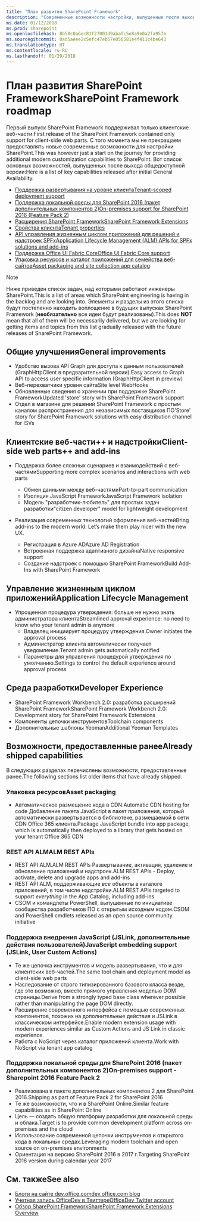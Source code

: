 ```yaml
---
title: "План развития SharePoint Framework"
description: "Современные возможности настройки, выпущенные после выхода общедоступной версии."
ms.date: 01/12/2018
ms.prod: sharepoint
ms.openlocfilehash: 8b50c0a6ec81f27001d9abafc5e8a9e0a2fa957e
ms.sourcegitcommit: 0ad5aeee2c5efc47eb57e050581e4f411c4be643
ms.translationtype: HT
ms.contentlocale: ru-RU
ms.lasthandoff: 01/29/2018
---
```

# <a name="sharepoint-framework-roadmap"></a><span data-ttu-id="61a72-103">План развития SharePoint Framework</span><span class="sxs-lookup"><span data-stu-id="61a72-103">SharePoint Framework roadmap</span></span>

<span data-ttu-id="61a72-104">Первый выпуск SharePoint Framework поддерживал только клиентские веб-части.</span><span class="sxs-lookup"><span data-stu-id="61a72-104">First release of the SharePoint Framework contained only support for client-side web parts.</span></span> <span data-ttu-id="61a72-105">С того момента мы не прекращаем предоставлять новые современные возможности для настройки SharePoint.</span><span class="sxs-lookup"><span data-stu-id="61a72-105">This was however just a start on the journey for providing additional modern customization capabilities to SharePoint.</span></span> <span data-ttu-id="61a72-106">Вот список основных возможностей, выпущенных после выхода общедоступной версии:</span><span class="sxs-lookup"><span data-stu-id="61a72-106">Here is a list of key capabilities released after initial General Availability.</span></span>

- [<span data-ttu-id="61a72-107">Поддержка развертывания на уровне клиента</span><span class="sxs-lookup"><span data-stu-id="61a72-107">Tenant-scoped deployment support</span></span>](./tenant-scoped-deployment.md)
- [<span data-ttu-id="61a72-108">Поддержка локальной среды для SharePoint 2016 (пакет дополнительных компонентов 2)</span><span class="sxs-lookup"><span data-stu-id="61a72-108">On-premises support for SharePoint 2016 (Feature Pack 2)</span></span>](./sharepoint-2016-support.md)
- [<span data-ttu-id="61a72-109">Расширения SharePoint Framework</span><span class="sxs-lookup"><span data-stu-id="61a72-109">SharePoint Framework Extensions</span></span>](./extensions/overview-extensions.md)
- [<span data-ttu-id="61a72-110">Свойства клиента</span><span class="sxs-lookup"><span data-stu-id="61a72-110">Tenant properties</span></span>](./tenant-properties.md)
- [<span data-ttu-id="61a72-111">API управления жизненным циклом приложений для решений и надстроек SPFx</span><span class="sxs-lookup"><span data-stu-id="61a72-111">Application Lifecycle Management (ALM) APIs for SPFx solutions and add-ins</span></span>](../apis/alm-api-for-spfx-add-ins.md)
- [<span data-ttu-id="61a72-112">Поддержка Office UI Fabric Core</span><span class="sxs-lookup"><span data-stu-id="61a72-112">Office UI Fabric Core support</span></span>](https://dev.office.com/blogs/improved-support-for-office-ui-fabric-core)
- [<span data-ttu-id="61a72-113">Упаковка ресурсов и каталог приложений для семейства веб-сайтов</span><span class="sxs-lookup"><span data-stu-id="61a72-113">Asset packaging and site collection app catalog</span></span>](../general-development/site-collection-app-catalog.md)


> [!NOTE]
> <span data-ttu-id="61a72-114">Ниже приведен список задач, над которыми работают инженеры SharePoint.</span><span class="sxs-lookup"><span data-stu-id="61a72-114">This is a list of areas which SharePoint engineering is having in the backlog and are looking into.</span></span> <span data-ttu-id="61a72-115">Элементы и разделы из этого списка будут постепенно находить воплощение в будущих выпусках SharePoint Framework (**необязательно** все идеи будут реализованы).</span><span class="sxs-lookup"><span data-stu-id="61a72-115">This does **NOT** mean that all of them will be necessarily delivered, but we are looking for getting items and topics from this list gradually released with the future releases of SharePoint Framework.</span></span>

## <a name="general-improvements"></a><span data-ttu-id="61a72-116">Общие улучшения</span><span class="sxs-lookup"><span data-stu-id="61a72-116">General improvements</span></span>

- <span data-ttu-id="61a72-117">Удобство вызова API Graph для доступа к данным пользователей (GraphHttpClient в предварительной версии).</span><span class="sxs-lookup"><span data-stu-id="61a72-117">Easy access to Graph API to access user specific information (GraphHttpClient in preview)</span></span>
- <span data-ttu-id="61a72-118">Веб-перехватчики уровня сайта</span><span class="sxs-lookup"><span data-stu-id="61a72-118">Site level WebHooks</span></span>
- <span data-ttu-id="61a72-119">Обновленные сведения о хранении при поддержке SharePoint Framework</span><span class="sxs-lookup"><span data-stu-id="61a72-119">Updated 'store' story with SharePoint Framework support</span></span>
- <span data-ttu-id="61a72-120">Отдел в магазине для решений SharePoint Framework с простым каналом распространения для независимых поставщиков ПО</span><span class="sxs-lookup"><span data-stu-id="61a72-120">'Store' story for SharePoint Framework solutions with easy distribution channel for ISVs</span></span> 

## <a name="client-side-web-parts-and-add-ins"></a><span data-ttu-id="61a72-121">Клиентские веб-части++ и надстройки</span><span class="sxs-lookup"><span data-stu-id="61a72-121">Client-side web parts++ and add-ins</span></span>

- <span data-ttu-id="61a72-122">Поддержка более сложных сценариев и взаимодействий с веб-частями</span><span class="sxs-lookup"><span data-stu-id="61a72-122">Supporting more complex scenarios and interactions with web parts</span></span>
    - <span data-ttu-id="61a72-123">Обмен данными между веб-частями</span><span class="sxs-lookup"><span data-stu-id="61a72-123">Part-to-part communication</span></span>
    - <span data-ttu-id="61a72-124">Изоляция JavaScript Framework</span><span class="sxs-lookup"><span data-stu-id="61a72-124">JavaScript Framework isolation</span></span>
    - <span data-ttu-id="61a72-125">Модель "разработчик-любитель" для простых задач разработки</span><span class="sxs-lookup"><span data-stu-id="61a72-125">"citizen developer" model for lightweight development</span></span>

- <span data-ttu-id="61a72-126">Реализация современных технологий оформления веб-частей</span><span class="sxs-lookup"><span data-stu-id="61a72-126">Bring add-ins to the modern world: Let’s make them play nicer with the new UX.</span></span>
    - <span data-ttu-id="61a72-127">Регистрация в Azure AD</span><span class="sxs-lookup"><span data-stu-id="61a72-127">Azure AD Registration</span></span>
    - <span data-ttu-id="61a72-128">Встроенная поддержка адаптивного дизайна</span><span class="sxs-lookup"><span data-stu-id="61a72-128">Native responsive support</span></span>
    - <span data-ttu-id="61a72-129">Создание надстроек с помощью SharePoint Framework</span><span class="sxs-lookup"><span data-stu-id="61a72-129">Build Add-Ins with SharePoint Framework</span></span>


## <a name="application-lifecycle-management"></a><span data-ttu-id="61a72-130">Управление жизненным циклом приложений</span><span class="sxs-lookup"><span data-stu-id="61a72-130">Application Lifecycle Management</span></span>

- <span data-ttu-id="61a72-131">Упрощенная процедура утверждения: больше не нужно знать администратора клиента</span><span class="sxs-lookup"><span data-stu-id="61a72-131">Streamlined approval experience: no need to know who your tenant admin is anymore</span></span>
    - <span data-ttu-id="61a72-132">Владелец инициирует процедуру утверждения.</span><span class="sxs-lookup"><span data-stu-id="61a72-132">Owner initiates the approval process</span></span>
    - <span data-ttu-id="61a72-133">Администратор клиента автоматически получает уведомление.</span><span class="sxs-lookup"><span data-stu-id="61a72-133">Tenant admin gets automatically notified</span></span>
    - <span data-ttu-id="61a72-134">Параметры для управления процедурой утверждения по умолчанию.</span><span class="sxs-lookup"><span data-stu-id="61a72-134">Settings to control the default experience around approval process</span></span>


## <a name="developer-experience"></a><span data-ttu-id="61a72-135">Среда разработки</span><span class="sxs-lookup"><span data-stu-id="61a72-135">Developer Experience</span></span>

- <span data-ttu-id="61a72-136">SharePoint Framework Workbench 2.0: разработка расширений SharePoint Framework</span><span class="sxs-lookup"><span data-stu-id="61a72-136">SharePoint Framework Workbench 2.0: Development story for SharePoint Framework Extensions</span></span>
- <span data-ttu-id="61a72-137">Компоненты цепочки инструментов</span><span class="sxs-lookup"><span data-stu-id="61a72-137">Toolchain components</span></span>
- <span data-ttu-id="61a72-138">Дополнительные шаблоны Yeoman</span><span class="sxs-lookup"><span data-stu-id="61a72-138">Additional Yeoman Templates</span></span>

## <a name="already-shipped-capabilities"></a><span data-ttu-id="61a72-139">Возможности, предоставленные ранее</span><span class="sxs-lookup"><span data-stu-id="61a72-139">Already shipped capabilities</span></span>

<span data-ttu-id="61a72-140">В следующих разделах перечислены возможности, предоставленные ранее.</span><span class="sxs-lookup"><span data-stu-id="61a72-140">The following sections list older items that have already shipped.</span></span>

### <a name="asset-packaging"></a><span data-ttu-id="61a72-141">Упаковка ресурсов</span><span class="sxs-lookup"><span data-stu-id="61a72-141">Asset packaging</span></span>

- <span data-ttu-id="61a72-142">Автоматическое размещение кода в CDN.</span><span class="sxs-lookup"><span data-stu-id="61a72-142">Automatic CDN hosting for code</span></span> <span data-ttu-id="61a72-143">Добавление пакета JavaScript в пакет приложения, который автоматически развертывается в библиотеке, размещаемой в сети CDN Office 365 клиента.</span><span class="sxs-lookup"><span data-stu-id="61a72-143">Package JavaScript bundle into app package, which is automatically then deployed to a library that gets hosted on your tenant Office 365 CDN</span></span>

### <a name="alm-rest-apis"></a><span data-ttu-id="61a72-144">REST API ALM</span><span class="sxs-lookup"><span data-stu-id="61a72-144">ALM REST APIs</span></span>

- <span data-ttu-id="61a72-145">REST API ALM.</span><span class="sxs-lookup"><span data-stu-id="61a72-145">ALM REST APIs</span></span> <span data-ttu-id="61a72-146">Развертывание, активация, удаление и обновление приложений и надстроек.</span><span class="sxs-lookup"><span data-stu-id="61a72-146">ALM REST APIs - Deploy, activate, delete and upgrade apps and add-ins</span></span>
- <span data-ttu-id="61a72-147">REST API ALM, поддерживающие *все* объекты в каталоге приложений, в том числе надстройки.</span><span class="sxs-lookup"><span data-stu-id="61a72-147">ALM REST APIs targeted to support *everything* in the App Catalog, including add-ins</span></span>
- <span data-ttu-id="61a72-148">CSOM и командлеты PowerShell, выпущенные по инициативе сообщества разработчиков ПО с открытым исходным кодом.</span><span class="sxs-lookup"><span data-stu-id="61a72-148">CSOM and PowerShell cmdlets released as an open source community initiative</span></span>

### <a name="javascript-embedding-support-jslink-user-custom-actions"></a><span data-ttu-id="61a72-149">Поддержка внедрения JavaScript (JSLink, дополнительные действия пользователей)</span><span class="sxs-lookup"><span data-stu-id="61a72-149">JavaScript embedding support (JSLink, User Custom Actions)</span></span> 

- <span data-ttu-id="61a72-150">Те же цепочка инструментов и модель развертывания, что и для клиентских веб-частей.</span><span class="sxs-lookup"><span data-stu-id="61a72-150">The same tool chain and deployment model as client-side web parts</span></span>
- <span data-ttu-id="61a72-151">Наследование от строго типизированного базового класса везде, где это возможно, вместо прямого управления моделью DOM страницы.</span><span class="sxs-lookup"><span data-stu-id="61a72-151">Derive from a strongly typed base class wherever possible rather than manipulating the page DOM directly.</span></span>
- <span data-ttu-id="61a72-152">Расширение современного интерфейса с помощью современных компонентов, похожих на дополнительные действия и JSLink в классическом интерфейсе.</span><span class="sxs-lookup"><span data-stu-id="61a72-152">Enable modern extension usage with modern experiences similar as Custom Actions and JS Link in classic experience</span></span>
- <span data-ttu-id="61a72-153">Работа с NoScript через каталог приложений клиента.</span><span class="sxs-lookup"><span data-stu-id="61a72-153">Work with NoScript via tenant app catalog</span></span>

### <a name="on-premises-support---sharepoint-2016-feature-pack-2"></a><span data-ttu-id="61a72-154">Поддержка локальной среды для SharePoint 2016 (пакет дополнительных компонентов 2)</span><span class="sxs-lookup"><span data-stu-id="61a72-154">On-premises support - Sharepoint 2016 Feature Pack 2</span></span>

- <span data-ttu-id="61a72-155">Реализована в пакете дополнительных компонентов 2 для SharePoint 2016.</span><span class="sxs-lookup"><span data-stu-id="61a72-155">Shipping as part of Feature Pack 2 for SharePoint 2016</span></span>
- <span data-ttu-id="61a72-156">Те же возможности, что и в SharePoint Online.</span><span class="sxs-lookup"><span data-stu-id="61a72-156">Similar feature capabilities as in SharePoint Online</span></span>
- <span data-ttu-id="61a72-157">Цель — создать общую платформу разработки для локальной среды и облака.</span><span class="sxs-lookup"><span data-stu-id="61a72-157">Target is to provide common development platform across on-premises and the cloud</span></span>
- <span data-ttu-id="61a72-158">Использование современной цепочки инструментов и открытого кода в локальных средах.</span><span class="sxs-lookup"><span data-stu-id="61a72-158">Leveraging modern toolchain and open source on on-premises environments</span></span>
- <span data-ttu-id="61a72-159">Ориентация на версию SharePoint 2016 в 2017 г.</span><span class="sxs-lookup"><span data-stu-id="61a72-159">Targeting SharePoint 2016 version during calendar year 2017</span></span>


## <a name="see-also"></a><span data-ttu-id="61a72-160">См. также</span><span class="sxs-lookup"><span data-stu-id="61a72-160">See also</span></span>

- [<span data-ttu-id="61a72-161">Блоги на сайте dev.office.com</span><span class="sxs-lookup"><span data-stu-id="61a72-161">dev.office.com blog</span></span>](https://dev.office.com/blogs)
- [<span data-ttu-id="61a72-162">Учетная запись OfficeDev в Твиттере</span><span class="sxs-lookup"><span data-stu-id="61a72-162">OfficeDev Twitter account</span></span>](https://twitter.com/officedev)
- [<span data-ttu-id="61a72-163">Обзор SharePoint Framework</span><span class="sxs-lookup"><span data-stu-id="61a72-163">SharePoint Framework Extensions Overview</span></span>](sharepoint-framework-overview.md)
